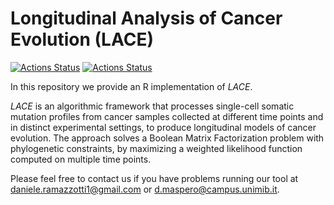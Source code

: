 Longitudinal Analysis of Cancer Evolution (LACE)
================================================

[![Actions Status](https://github.com/BIMIB-DISCo/LACE/workflows/check-master/badge.svg)](https://github.com/BIMIB-DISCo/LACE/actions?query=workflow%3Acheck-master)
[![Actions Status](https://github.com/BIMIB-DISCo/LACE/workflows/check-development/badge.svg)](https://github.com/BIMIB-DISCo/LACE/actions?query=workflow%3Acheck-development)

In this repository we provide an R implementation of *LACE*.

*LACE* is an algorithmic framework that processes single-cell somatic mutation profiles from cancer samples collected at different time points and in distinct experimental settings, to produce longitudinal models of cancer evolution. The approach solves a Boolean Matrix Factorization problem with phylogenetic constraints, by maximizing a weighted likelihood function computed on multiple time points.

Please feel free to contact us if you have problems running our tool at daniele.ramazzotti1@gmail.com or d.maspero@campus.unimib.it.
